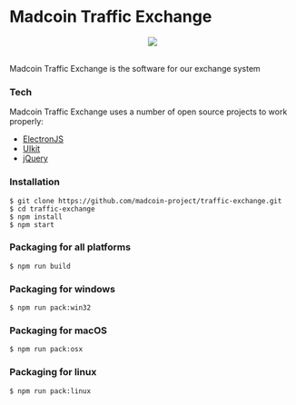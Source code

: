 <h1><a id="Surfow_exchanger_0"></a>Madcoin Traffic Exchange</h1>
<p align="center">
<img src ="https://madcoin.io/img/github-bg.png" />
</p>
<p><br>
Madcoin Traffic Exchange is the software for our exchange system</p>
<h3><a id="Tech_5"></a>Tech</h3>
<p>Madcoin Traffic Exchange uses a number of open source projects to work properly:</p>
<ul>
<li><a href="https://electronjs.org">ElectronJS</a></li>
<li><a href="https://getuikit.com">UIkit</a></li>
<li><a href="http://jquery.com">jQuery</a></li>
</ul>
<h3><a id="Installation_11"></a>Installation</h3>
<pre><code class="language-sh">$ git <span class="hljs-built_in">clone</span> https://github.com/madcoin-project/traffic-exchange.git
$ <span class="hljs-built_in">cd</span> traffic-exchange
$ npm install
$ npm start
</code></pre>
<h3><a id="Packaging_for_all_platforms_18"></a>Packaging for all platforms</h3>
<pre><code class="language-sh">$ npm run build
</code></pre>
<h3><a id="Packaging_for_windows_22"></a>Packaging for windows</h3>
<pre><code class="language-sh">$ npm run pack:win32
</code></pre>
<h3><a id="Packaging_for_macOS_26"></a>Packaging for macOS</h3>
<pre><code class="language-sh">$ npm run pack:osx
</code></pre>
<h3><a id="Packaging_for_linux_30"></a>Packaging for linux</h3>
<pre><code class="language-sh">$ npm run pack:linux
</code></pre>
